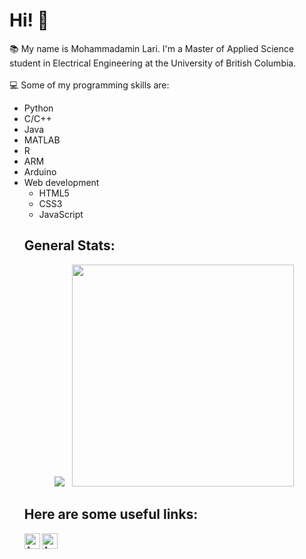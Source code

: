 # Hi! 👋
:books: My name is Mohammadamin Lari. I'm a Master of Applied Science student in Electrical Engineering at the University of British Columbia. <br> <br>
:computer: Some of my programming skills are:
<!DOCTYPE html>
<html>
<head>
</head>

<body>
  <div>
<div>
  <ul>
  <li> Python
  <li> C/C++
  <li> Java
  <li> MATLAB
  <li> R
  <li> ARM
  <li> Arduino
  <li>  Web development 
    <ul>
      <li> HTML5
      <li> CSS3
      <li> JavaScript
    </ul>

## General Stats:
  <p align="center">
  <img src="https://github-readme-stats.vercel.app/api?username=AminLari&theme=dark&show_icons=true&count_private=true&hide_rank=true" />
  &nbsp;
  <img src="https://github-readme-stats.vercel.app/api/top-langs/?username=AminLari&theme=dark&layout=compact" width="355" />
</p>

## Here are some useful links:

  [<img align="left" alt="Amin Lari | LinkedIn" height="25px" src="https://www.pikpng.com/pngl/b/266-2662398_linkedin-logo-png-clipart.png" />][linkedin]
  [<img align="left" alt="Amin Lari | Gmail" height="25px" src="https://mailmeteor.com/logos/assets/PNG/Gmail_Logo_256px.png" />][Email]
  

[Email]: mohamadamin.lari@gmail.com
[linkedin]: https://www.linkedin.com/in/aminlari/
[Researchgate]: https://www.researchgate.net/profile/Mohammadamin-Lari
</body>

</html>



<!--
**AminLari/AminLari** is a ✨ _special_ ✨ repository because its `README.md` (this file) appears on your GitHub profile.

Here are some ideas to get you started:

- 🔭 I’m currently working on ...
- 🌱 I’m currently learning ...
- 👯 I’m looking to collaborate on ...
- 🤔 I’m looking for help with ...
- 💬 Ask me about ...
- 📫 How to reach me: ...
- 😄 Pronouns: ...
- ⚡ Fun fact: ...
-->
